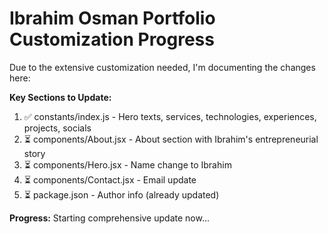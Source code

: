 # Ibrahim Osman Portfolio Customization Progress

Due to the extensive customization needed, I'm documenting the changes here:

**Key Sections to Update:**
1. ✅ constants/index.js - Hero texts, services, technologies, experiences, projects, socials
2. ⏳ components/About.jsx - About section with Ibrahim's entrepreneurial story
3. ⏳ components/Hero.jsx - Name change to Ibrahim
4. ⏳ components/Contact.jsx - Email update
5. ⏳ package.json - Author info (already updated)

**Progress:** Starting comprehensive update now...

